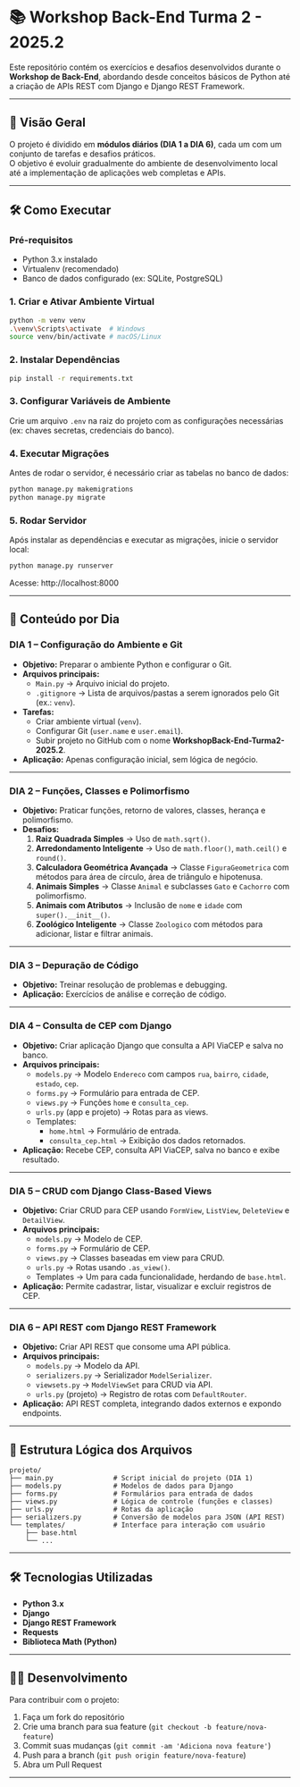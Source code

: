 # 📚 Workshop Back-End Turma 2 - 2025.2

Este repositório contém os exercícios e desafios desenvolvidos durante o **Workshop de Back-End**, abordando desde conceitos básicos de Python até a criação de APIs REST com Django e Django REST Framework.

---

## 🚀 Visão Geral

O projeto é dividido em **módulos diários (DIA 1 a DIA 6)**, cada um com um conjunto de tarefas e desafios práticos.  
O objetivo é evoluir gradualmente do ambiente de desenvolvimento local até a implementação de aplicações web completas e APIs.

---

## 🛠️ Como Executar

### Pré-requisitos
- Python 3.x instalado
- Virtualenv (recomendado)
- Banco de dados configurado (ex: SQLite, PostgreSQL)

### 1. Criar e Ativar Ambiente Virtual
```bash
python -m venv venv
.\venv\Scripts\activate  # Windows
source venv/bin/activate # macOS/Linux
```

### 2. Instalar Dependências
```bash
pip install -r requirements.txt
```

### 3. Configurar Variáveis de Ambiente
Crie um arquivo `.env` na raiz do projeto com as configurações necessárias (ex: chaves secretas, credenciais do banco).

### 4. Executar Migrações
Antes de rodar o servidor, é necessário criar as tabelas no banco de dados:
```bash
python manage.py makemigrations
python manage.py migrate
```

### 5. Rodar Servidor
Após instalar as dependências e executar as migrações, inicie o servidor local:
```bash
python manage.py runserver
```
Acesse: http://localhost:8000

---

## 📅 Conteúdo por Dia

### **DIA 1 – Configuração do Ambiente e Git**
- **Objetivo:** Preparar o ambiente Python e configurar o Git.
- **Arquivos principais:**
  - `Main.py` → Arquivo inicial do projeto.
  - `.gitignore` → Lista de arquivos/pastas a serem ignorados pelo Git (ex.: `venv`).
- **Tarefas:**
  - Criar ambiente virtual (`venv`).
  - Configurar Git (`user.name` e `user.email`).
  - Subir projeto no GitHub com o nome **WorkshopBack-End-Turma2-2025.2**.
- **Aplicação:** Apenas configuração inicial, sem lógica de negócio.

---

### **DIA 2 – Funções, Classes e Polimorfismo**
- **Objetivo:** Praticar funções, retorno de valores, classes, herança e polimorfismo.
- **Desafios:**
  1. **Raiz Quadrada Simples** → Uso de `math.sqrt()`.
  2. **Arredondamento Inteligente** → Uso de `math.floor()`, `math.ceil()` e `round()`.
  3. **Calculadora Geométrica Avançada** → Classe `FiguraGeometrica` com métodos para área de círculo, área de triângulo e hipotenusa.
  4. **Animais Simples** → Classe `Animal` e subclasses `Gato` e `Cachorro` com polimorfismo.
  5. **Animais com Atributos** → Inclusão de `nome` e `idade` com `super().__init__()`.
  6. **Zoológico Inteligente** → Classe `Zoologico` com métodos para adicionar, listar e filtrar animais.

---

### **DIA 3 – Depuração de Código**
- **Objetivo:** Treinar resolução de problemas e debugging.
- **Aplicação:** Exercícios de análise e correção de código.

---

### **DIA 4 – Consulta de CEP com Django**
- **Objetivo:** Criar aplicação Django que consulta a API ViaCEP e salva no banco.
- **Arquivos principais:**
  - `models.py` → Modelo `Endereco` com campos `rua`, `bairro`, `cidade`, `estado`, `cep`.
  - `forms.py` → Formulário para entrada de CEP.
  - `views.py` → Funções `home` e `consulta_cep`.
  - `urls.py` (app e projeto) → Rotas para as views.
  - Templates:
    - `home.html` → Formulário de entrada.
    - `consulta_cep.html` → Exibição dos dados retornados.
- **Aplicação:** Recebe CEP, consulta API ViaCEP, salva no banco e exibe resultado.

---

### **DIA 5 – CRUD com Django Class-Based Views**
- **Objetivo:** Criar CRUD para CEP usando `FormView`, `ListView`, `DeleteView` e `DetailView`.
- **Arquivos principais:**
  - `models.py` → Modelo de CEP.
  - `forms.py` → Formulário de CEP.
  - `views.py` → Classes baseadas em view para CRUD.
  - `urls.py` → Rotas usando `.as_view()`.
  - Templates → Um para cada funcionalidade, herdando de `base.html`.
- **Aplicação:** Permite cadastrar, listar, visualizar e excluir registros de CEP.

---

### **DIA 6 – API REST com Django REST Framework**
- **Objetivo:** Criar API REST que consome uma API pública.
- **Arquivos principais:**
  - `models.py` → Modelo da API.
  - `serializers.py` → Serializador `ModelSerializer`.
  - `viewsets.py` → `ModelViewSet` para CRUD via API.
  - `urls.py` (projeto) → Registro de rotas com `DefaultRouter`.
- **Aplicação:** API REST completa, integrando dados externos e expondo endpoints.

---

## 📂 Estrutura Lógica dos Arquivos

```
projeto/
├── main.py               # Script inicial do projeto (DIA 1)
├── models.py             # Modelos de dados para Django
├── forms.py              # Formulários para entrada de dados
├── views.py              # Lógica de controle (funções e classes)
├── urls.py               # Rotas da aplicação
├── serializers.py        # Conversão de modelos para JSON (API REST)
└── templates/            # Interface para interação com usuário
    ├── base.html
    └── ...
```

---

## 🛠️ Tecnologias Utilizadas
- **Python 3.x**
- **Django**
- **Django REST Framework**
- **Requests**
- **Biblioteca Math (Python)**

---

## 👨‍💻 Desenvolvimento
Para contribuir com o projeto:
1. Faça um fork do repositório
2. Crie uma branch para sua feature (`git checkout -b feature/nova-feature`)
3. Commit suas mudanças (`git commit -am 'Adiciona nova feature'`)
4. Push para a branch (`git push origin feature/nova-feature`)
5. Abra um Pull Request

---


